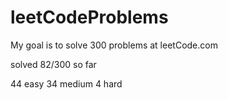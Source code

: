 # leetCodeProblems
My goal is to solve 300 problems at leetCode.com

solved 82/300 so far

44 easy
34 medium
4 hard
